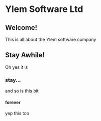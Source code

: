 # Ylem Software Ltd

## Welcome!

This is all about the Ylem software company

## Stay Awhile!

Oh yes it is 
### stay...

and so is this bit

#### forever

yep this too
